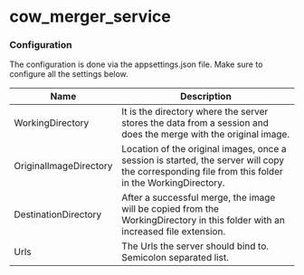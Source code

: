 # cow_merger_service

### Configuration

The configuration is done via the appsettings.json file. Make sure to configure all the settings below.

| Name | Description |
| ---- | ---------- |
|WorkingDirectory| 	It is the directory where the server stores the data from a session and does the merge with the original image.|
|OriginalImageDirectory| Location of the original images, once a session is started, the server will copy the corresponding file from this folder in the WorkingDirectory.|
|DestinationDirectory|After a successful merge, the image will be copied from the WorkingDirectory in this folder with an increased file extension.|
|Urls| The Urls the server should bind to. Semicolon separated list.|
